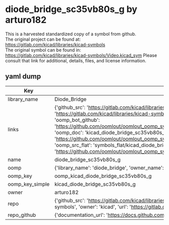 # diode_bridge_sc35vb80s_g by arturo182  
This is a harvested standardized copy of a symbol from github.  
The original project can be found at:  
https://gitlab.com/kicad/libraries/kicad-symbols  
The original symbol can be found in:
https://gitlab.com/kicad/libraries/kicad-symbols/Video.kicad_sym
Please consult that link for additional, details, files, and license information.  
## yaml dump  
| Key | Value |  
| --- | --- |  
| library_name | Diode_Bridge |  
| links | {'github_src': 'https://gitlab.com/kicad/libraries/kicad-symbols/Video.kicad_sym', 'github_src_repo': 'https://gitlab.com/kicad/libraries/kicad-symbols', 'oomp_bot': 'kicad_diode_bridge_sc35vb80s_g/working', 'oomp_bot_github': 'https://github.com/oomlout/oomlout_oomp_symbol_bot/tree/main/kicad_diode_bridge_sc35vb80s_g/working', 'oomp_doc': 'kicad_diode_bridge_sc35vb80s_g/working', 'oomp_doc_github': 'https://github.com/oomlout/oomlout_oomp_symbol_doc/tree/main/kicad_diode_bridge_sc35vb80s_g/working', 'oomp_src_flat': 'symbols_flat/kicad_diode_bridge_sc35vb80s_g/working', 'oomp_src_flat_github': 'https://github.com/oomlout/oomlout_oomp_symbol_src/tree/main/kicad_diode_bridge_sc35vb80s_g/working'} |  
| name | diode_bridge_sc35vb80s_g |  
| oomp | {'library_name': 'diode_bridge', 'owner_name': 'kicad', 'symbol_name': 'diode_bridge_sc35vb80s_g'} |  
| oomp_key | oomp_kicad_diode_bridge_sc35vb80s_g |  
| oomp_key_simple | kicad_diode_bridge_sc35vb80s_g |  
| owner | arturo182 |  
| repo | {'github_src': 'https://gitlab.com/kicad/libraries/kicad-symbols/Video.kicad_sym', 'name': 'libraries/kicad-symbols', 'owner': 'kicad', 'url': 'https://gitlab.com/kicad/libraries/kicad-symbols'} |  
| repo_github | {'documentation_url': 'https://docs.github.com/rest/repos/repos#get-a-repository', 'message': 'Not Found'} |  


